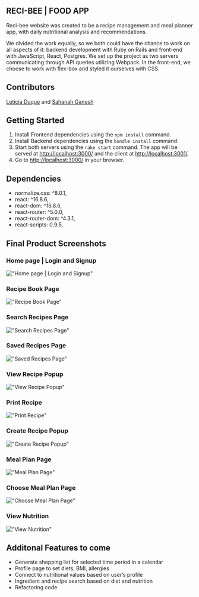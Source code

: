 ## RECI-BEE | FOOD APP

Reci-bee website was created to be a recipe management and meal planner app, with daily nutritional analysis and recommendations.

We divided the work equally, so we both could have the chance to work on all aspects of it: backend development with Ruby on Rails and front-end with JavaScript, React, Postgres. We set up the project as two servers communicating through API queries utilizing Webpack. In the front-end, we choose to work with flex-box and styled it ourselves with CSS.

## Contributors

[Leticia Duque](https://github.com/Lzduque) and [Sahanah Ganesh](https://github.com/sahanah-ganesh)

## Getting Started

1. Install Frontend dependencies using the `npm install` command.
2. Install Backend dependencies using the `bundle install` command.
3. Start both servers using the `rake start` command. The app will be served at <http://localhost:3000/> and the client at <http://localhost:3001/>.
4. Go to <http://localhost:3000/> in your browser.

## Dependencies

- normalize.css: ^8.0.1,
- react: ^16.8.6,
- react-dom: ^16.8.6,
- react-router: ^5.0.0,
- react-router-dom: ^4.3.1,
- react-scripts: 0.9.5,

## Final Product Screenshots

### Home page | Login and Signup
!["Home page | Login and Signup"](https://github.com/Lzduque/final-project/blob/master/food-app/docs/login_singup.png?raw=true)

### Recipe Book Page
!["Recipe Book Page"](https://github.com/Lzduque/final-project/blob/master/food-app/docs/recipebook.png?raw=true)

### Search Recipes Page
!["Search Recipes Page"](https://github.com/Lzduque/final-project/blob/master/food-app/docs/search_recipes.png?raw=true)

### Saved Recipes Page
!["Saved Recipes Page"](https://github.com/Lzduque/final-project/blob/master/food-app/docs/saved_recipes.png?raw=trueg)

### View Recipe Popup
!["View Recipe Popup"](https://github.com/Lzduque/final-project/blob/master/food-app/docs/view_recipe.png?raw=true)

### Print Recipe
!["Print Recipe"](https://github.com/Lzduque/final-project/blob/master/food-app/docs/print_recipe.png?raw=true)

### Create Recipe Popup
!["Create Recipe Popup"](https://github.com/Lzduque/final-project/blob/master/food-app/docs/create_recipe.png?raw=true)

### Meal Plan Page
!["Meal Plan Page"](https://github.com/Lzduque/final-project/blob/master/food-app/docs/meal_plan.png?raw=trueg)

### Choose Meal Plan Page
!["Choose Meal Plan Page"](https://github.com/Lzduque/final-project/blob/master/food-app/docs/choose_meal_plan.png?raw=trueg)

### View Nutrition
!["View Nutrition"](https://github.com/Lzduque/final-project/blob/master/food-app/docs/view_nutrition.png?raw=trueg)


## Additonal Features to come

- Generate shopping list for selected time period in a calendar
- Profile page to set diets, BMI, allergies
- Connect to nutritional values based on user’s profile
- Ingredient and recipe search based on diet and nutrition
- Refactoring code
